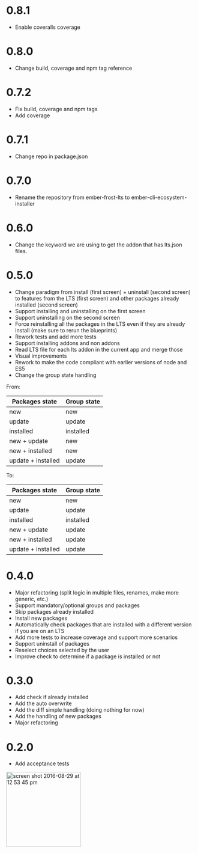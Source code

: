 # 0.8.1
* Enable coveralls coverage



# 0.8.0
* Change build, coverage and npm tag reference


# 0.7.2
* Fix build, coverage and npm tags
* Add coverage

# 0.7.1
* Change repo in package.json



# 0.7.0
* Rename the repository from ember-frost-lts to ember-cli-ecosystem-installer



# 0.6.0
* Change the keyword we are using to get the addon that has lts.json files.



# 0.5.0
* Change paradigm from install (first screen) + uninstall (second screen) to  features from the LTS (first screen) and other packages already installed (second screen)
* Support installing and uninstalling on the first screen
* Support uninstalling on the second screen
* Force reinstalling all the packages in the LTS even if they are already install (make sure to rerun the blueprints)
* Rework tests and add more tests
* Support installing addons and non addons
* Read LTS file for each lts addon in the current app and merge those
* Visual improvements
* Rework to make the code compliant with earlier versions of node and ES5
* Change the group state handling 

From:

Packages state | Group state
------------ | -------------
new | new
update | update
installed | installed
new + update | new
new + installed | new 
update + installed | update

To:

Packages state | Group state
------------ | -------------
new | new
update | update
installed | installed
new + update | update
new + installed | update 
update + installed | update

# 0.4.0
* Major refactoring (split logic in multiple files, renames, make more generic, etc.)
* Support mandatory/optional groups and packages
* Skip packages already installed
* Install new packages
* Automatically check packages that are installed with a different version if you are on an LTS
* Add more tests to increase coverage and support more scenarios
* Support uninstall of packages
* Reselect choices selected by the user
* Improve check to determine if a package is installed or not


# 0.3.0
* Add check if already installed
* Add the auto overwrite
* Add the diff simple handling (doing nothing for now)
* Add the handling of new packages
* Major refactoring


# 0.2.0
* Add acceptance tests

<img width="199" alt="screen shot 2016-08-29 at 12 53 45 pm" src="https://cloud.githubusercontent.com/assets/18552536/18059599/b54f22d2-6de7-11e6-94db-4226b3077598.png">




